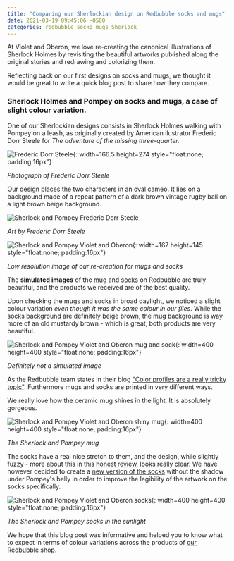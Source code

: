```yaml
---
title: "Comparing our Sherlockian design on Redbubble socks and mugs"
date: 2021-03-19 09:45:06 -0500
categories: redbubble socks mugs Sherlock
---
```


At Violet and Oberon, we love re-creating the canonical illustrations of Sherlock Holmes by revisiting the beautiful artworks published along the original stories and redrawing and colorizing them.

Reflecting back on our first designs on socks and mugs, we thought it would be great to write a quick blog post to share how they compare.

### Sherlock Holmes and Pompey on socks and mugs, a case of slight colour variation.

One of our Sherlockian designs consists in Sherlock Holmes walking with Pompey on a leash, as originally created by American ilustrator Frederic Dorr Steele for *The adventure of the missing three-quarter.*

![Frederic Dorr Steele](/images/Photograph_of_Frederic_Dorr_Steele-166.jpg){: width=166.5 height=274 style="float:none; padding:16px"}

*Photograph of Frederic Dorr Steele*


Our design places the two characters in an oval cameo. It lies on a background made of a repeat pattern of a dark brown vintage rugby ball on a light brown beige background.


![Sherlock and Pompey Frederic Dorr Steele](/images/img-missing-three-quarter-156.JPG)

*Art by Frederic Dorr Steele*


![Sherlock and Pompey Violet and Oberon](/images/img-vao-design-pompey-lowres.jpg){: width=167 height=145 style="float:none; padding:16px"}

*Low resolution image of our re-creation for mugs and socks*


The **simulated images** of the [mug](https://www.redbubble.com/i/mug/Sherlock-Holmes-and-Pompey-from-The-Missing-Three-Quarter-by-VioletAndOberon/71521436.9Q0AD) and [socks](https://www.redbubble.com/i/socks/Sherlock-Holmes-Missing-Three-Quarter-Dog-Rugby-Socks-by-VioletAndOberon/73438714.9HZ1B) on Redbubble are truly beautiful, and the products we received are of the best quality.


Upon checking the mugs and socks in broad daylight, we noticed a slight colour variation *even though it was the same colour in our files*. While the socks background are definitely beige brown, the mug background is way more of an old mustardy brown - which is great, both products are very beautiful. 

![Sherlock and Pompey Violet and Oberon mug and sock](/images/img-mug-and-sock-pompey-couch-400.JPG ){: width=400 height=400 style="float:none; padding:16px"}

*Definitely not a simulated image*

As the Redbubble team states in their blog ["Color profiles are a really tricky topic"](https://help.redbubble.com/hc/en-us/articles/202270679-Dimensions-Format#color). Furthermore mugs and socks are printed in very different ways.

We really love how the ceramic mug shines in the light. It is absolutely gorgeous. 

![Sherlock and Pompey Violet and Oberon shiny mug](/images/img-pompey-mug-modelled-400.JPG){: width=400 height=400 style="float:none; padding:16px"}

*The Sherlock and Pompey mug*


The socks have a real nice stretch to them, and the design, while slightly fuzzy - more about this in this [honest review](https://www.violetandoberon.com/redbubble/socks/2021/03/12/ordering-redbubble-socks.html), looks really clear. We have however decided to create a [new version of the socks](https://www.redbubble.com/i/socks/Sherlock-Holmes-Missing-Three-Quarter-Dog-Rugby-Socks-by-VioletAndOberon/73438714.9HZ1B) without the shadow under Pompey's belly in order to improve the legibility of the artwork on the socks specifically.


![Sherlock and Pompey Violet and Oberon socks](/images/IMG-sock-pompey-modelled-400.JPG){: width=400 height=400 style="float:none; padding:16px"}

*The Sherlock and Pompey socks in the sunlight*


We hope that this blog post was informative and helped you to know what to expect in terms of colour variations across the products of [our Redbubble shop.](https://www.redbubble.com/people/VioletAndOberon/shop)
















